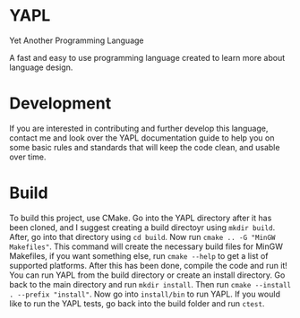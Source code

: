 # YAPL
Yet Another Programming Language

A fast and easy to use programming language created to learn more about language design.

# Development 
If you are interested in contributing and further develop this language, contact me and look over the YAPL documentation guide
to help you on some basic rules and standards that will keep the code clean, and usable over time.

# Build
To build this project, use CMake. Go into the YAPL directory after it has been cloned, and I suggest creating a build directoyr using `mkdir build`. 
After, go into that directory using `cd build`. Now run `cmake .. -G "MinGW Makefiles"`. This command will create the necessary build files for MinGW 
Makefiles, if you want something else, run `cmake --help` to get a list of supported platforms. After this has been done, compile the code and run it!
You can run YAPL from the build directory or create an install directory. Go back to the main directory and run `mkdir install`. Then run 
`cmake --install . --prefix "install"`. Now go into `install/bin` to run YAPL. If you would like to run the YAPL tests, go back into the build folder
and run `ctest`.